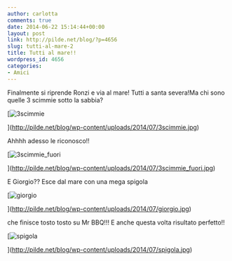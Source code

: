 ```yaml
---
author: carlotta
comments: true
date: 2014-06-22 15:14:44+00:00
layout: post
link: http://pilde.net/blog/?p=4656
slug: tutti-al-mare-2
title: Tutti al mare!!
wordpress_id: 4656
categories:
- Amici
---
```


Finalmente si riprende Ronzi e via al mare! Tutti a santa severa!Ma chi sono quelle 3 scimmie sotto la sabbia?

[![3scimmie](http://pilde.net/blog/wp-content/uploads/2014/07/3scimmie.jpg)


](http://pilde.net/blog/wp-content/uploads/2014/07/3scimmie.jpg)


Ahhhh adesso le riconosco!!

[![3scimmie_fuori](http://pilde.net/blog/wp-content/uploads/2014/07/3scimmie_fuori.jpg)


](http://pilde.net/blog/wp-content/uploads/2014/07/3scimmie_fuori.jpg)


E Giorgio?? Esce dal mare con una mega spigola

[![giorgio](http://pilde.net/blog/wp-content/uploads/2014/07/giorgio.jpg)


](http://pilde.net/blog/wp-content/uploads/2014/07/giorgio.jpg)


che finisce tosto tosto su Mr BBQ!!! E anche questa volta risultato perfetto!!

[![spigola](http://pilde.net/blog/wp-content/uploads/2014/07/spigola.jpg)


](http://pilde.net/blog/wp-content/uploads/2014/07/spigola.jpg)







